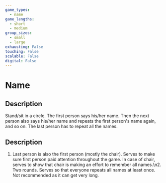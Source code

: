 ```yaml
---
game_types:
  - name
game_lengths:
  - short
  - medium
group_sizes:
  - small
  - large
exhausting: False
touching: False
scalable: False
digital: False
---
```

# Name

## Description
Stand/sit in a circle. The first person says his/her name. Then the next person also says his/her name and repeats the first person's name again, and so on. The last person has to repeat all the names.

## Description
1. Last person is also the first person (mostly the chair). Serves to make sure first person paid attention throughout the game. In case of chair, serves to show that chair is making an effort to remember all names.\n2. Two rounds. Serves so that everyone repeats all names at least once. Not recommended as it can get very long.

